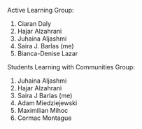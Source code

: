 Active Learning Group:

1. Ciaran Daly
2. Hajar Alzahrani
3. Juhaina Aljashmi
4. Saira J. Barlas (me)
5. Bianca-Denise Lazar

Students Learning with Communities Group:

1. Juhaina Aljashmi
2. Hajar Alzahrani
3. Saira J Barlas (me)
4. Adam Miedziejewski
5. Maximilian Mihoc
6. Cormac Montague
